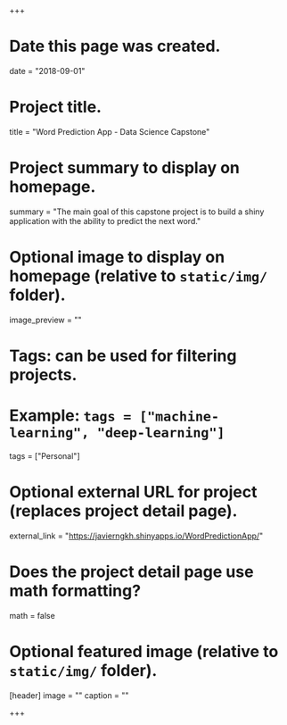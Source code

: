 +++
# Date this page was created.
date = "2018-09-01"

# Project title.
title = "Word Prediction App - Data Science Capstone"

# Project summary to display on homepage.
summary = "The main goal of this capstone project is to build a shiny application with the ability to predict the next word."

# Optional image to display on homepage (relative to `static/img/` folder).
image_preview = ""

# Tags: can be used for filtering projects.
# Example: `tags = ["machine-learning", "deep-learning"]`
tags = ["Personal"]

# Optional external URL for project (replaces project detail page).
external_link = "https://javierngkh.shinyapps.io/WordPredictionApp/"

# Does the project detail page use math formatting?
math = false

# Optional featured image (relative to `static/img/` folder).
[header]
image = ""
caption = ""

+++
